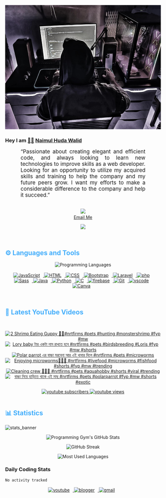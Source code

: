 <!-- ![github_cover_banner](https://www.digitalsolutionservices.com/img/services/web%20development.gif)-->

<div align="center" style="display:block;">
    <img height="400px" width="100%" alt="github cover banner" src="https://raw.githubusercontent.com/NaimulHudaWalid/NaimulHudaWalid/main/272276268_3114779035434264_920860974401480824_n.jpg"/> 
</div>

### Hey I am [👨🏻‍][facebook] [Naimul Huda Walid][youtube]



<p align:"center" style="text-align: justify; margin: 0 50px; font-size: 17px;" >
   “Passionate about creating elegant and efficient code, and always looking to learn new technologies to improve skills as a web developer. Looking for an opportunity to utilize my acquired skills and training to help the company and my future peers grow. I want my efforts to make a considerable difference to the company and help it succeed.”
<br>
<br>
<div align="center">

![](https://visitor-badge.glitch.me/badge?page_id=NaimulHudaWalid)
    <br />
[Email Me](mailto:dev.naimulhuda@gmail.com)
</div>
</p>
<!-- Typing SVG by DenverCoder1 - https://github.com/DenverCoder1/readme-typing-svg -->
<p align="center">
<!--   <a href="https://github.com/DenverCoder1/readme-typing-svg"> -->
    <img src="https://readme-typing-svg.herokuapp.com?color=E22FE4&width=380&height=45&lines=Open-Source+Enthusiast;Learning+In+Public;Empowering+Others;Nice+To+Meet+You+...&center=true"></a>

</p>
<br>
<!-- Languages and Tools -->

<h2 style="color: #44AEFB">⚙️ Languages and Tools</h2>
<div align="center" style="display:block;">
    <img width="100px" alt="Programming Languages" src="https://user-images.githubusercontent.com/78341798/194531121-47b0119a-ce00-439d-b586-125f86acb098.png"/> 
</div>
<br>   
<!-- Icons Resources -->
<!-- https://devicon.dev/ -->
<!-- https://cdn.jsdelivr.net/npm/simple-icons@v3/icons/ -->
<div align="center">
  <a href="https://developer.mozilla.org/en-US/docs/Web/JavaScript" target="_blank" rel="noreferrer">
      <img  alt="JavaScript" height="50px" style="padding-right:10px;" src="https://cdn.jsdelivr.net/gh/devicons/devicon/icons/javascript/javascript-plain.svg"/>
  </a>
  
 
  <a href="https://developer.mozilla.org/en-US/docs/Web/HTML" target="_blank" rel="noreferrer">
      <img  alt="HTML" height="50px" style="padding-right:10px;" src="https://cdn.jsdelivr.net/gh/devicons/devicon/icons/html5/html5-original.svg"/>
  </a>
  <a href="https://developer.mozilla.org/en-US/docs/Web/CSS" target="_blank" rel="noreferrer">
      <img  alt="CSS" height="50px" style="padding-right:10px;" src="https://cdn.jsdelivr.net/gh/devicons/devicon/icons/css3/css3-original.svg"/>
  </a>
  <a href="https://getbootstrap.com/" target="_blank" rel="noreferrer">
      <img  alt="Bootstrap" height="50px" style="padding-right:10px;" src="https://cdn.jsdelivr.net/gh/devicons/devicon/icons/bootstrap/bootstrap-original.svg"/>
  </a> 
  <a href="https://laravel.com/" target="_blank" rel="noreferrer">
      <img  alt="Laravel" height="50px" style="padding-right:10px;" src="https://cdn.jsdelivr.net/gh/devicons/devicon/icons/laravel/laravel-plain.svg"/>
  </a>
  <a href="https://www.php.net/" target="_blank" rel="noreferrer">
      <img  alt="php" height="50px" style="padding-right:10px;" src="https://cdn.jsdelivr.net/gh/devicons/devicon/icons/php/php-original.svg"/>
  </a>
  <a href="https://sass-lang.com/" target="_blank" rel="noreferrer">
      <img  alt="Sass" height="50px" style="padding-right:10px;" src="https://cdn.jsdelivr.net/gh/devicons/devicon/icons/sass/sass-original.svg"/>
  </a>
  <a href="https://www.java.com/en/" target="_blank" rel="noreferrer">
      <img  alt="Java" height="50px" style="padding-right:10px;" src="https://cdn.jsdelivr.net/gh/devicons/devicon/icons/java/java-original.svg"/>
  </a>    
  <a href="https://www.python.org/" target="_blank" rel="noreferrer">
      <img  alt="Python" height="50px" style="padding-right:10px;" src="https://cdn.jsdelivr.net/gh/devicons/devicon/icons/python/python-original.svg"/>
  </a>
  <a href="https://www.cprogramming.com/" target="_blank" rel="noreferrer">
      <img  alt="C" height="50px" style="padding-right:10px;" src="https://cdn.jsdelivr.net/gh/devicons/devicon/icons/c/c-original.svg"/>
  </a>
  
  <a href="https://firebase.google.com/" target="_blank" rel="noreferrer">
      <img  alt="firebase" height="50px" style="padding-right:10px;" src="https://cdn.jsdelivr.net/gh/devicons/devicon/icons/firebase/firebase-plain.svg"/>
  </a>
 
  <a href="https://git-scm.com/" target="_blank" rel="noreferrer">
      <img  alt="Git" height="50px" style="padding-right:10px;" src="https://cdn.jsdelivr.net/gh/devicons/devicon/icons/git/git-original.svg"/>
  </a>
  
  <a href="https://code.visualstudio.com/" target="_blank" rel="noreferrer">
      <img  alt="vscode" height="50px" style="padding-right:10px;"src="https://cdn.jsdelivr.net/gh/devicons/devicon/icons/vscode/vscode-original.svg"/>
  </a>
  <a href="https://www.canva.com/" target="_blank" rel="noreferrer">
      <img  alt="Canva" height="50px" style="padding-right:10px;" src="https://cdn.jsdelivr.net/gh/devicons/devicon/icons/canva/canva-original.svg"/> 
  </a>
</div>
<br>
<br>

<!-- Latest YouTube Videos -->

<h2 style="color: #44AEFB">🎦 Latest YouTube Videos</h2>
<br />

<!-- Resource/Reference: https://github.com/DenverCoder1/github-readme-youtube-cards -->
<div class="youtube videos cards" align="center">

<!-- BEGIN YOUTUBE-CARDS -->
[![2 Shrimp Eating Guppy 🥺🔥#nrtfirms #pets #hunting #monstershrimp #fyp #mw](https://ytcards.demolab.com/?id=KThQpOTiqm4&title=2+Shrimp+Eating+Guppy+%F0%9F%A5%BA%F0%9F%94%A5%23nrtfirms+%23pets+%23hunting+%23monstershrimp+%23fyp+%23mw&lang=en&timestamp=1720466263&background_color=%230d1117&title_color=%23ffffff&stats_color=%23dedede&max_title_lines=1&width=250&border_radius=5 "2 Shrimp Eating Guppy 🥺🔥#nrtfirms #pets #hunting #monstershrimp #fyp #mw")](https://www.youtube.com/watch?v=KThQpOTiqm4)
[![Lory baby টার একটা নাম রাখতে হবে #nrtfirms #pets #birdsbreeding #Loris #fyp #mw #shorts](https://ytcards.demolab.com/?id=nbBn98EOOO4&title=Lory+baby+%E0%A6%9F%E0%A6%BE%E0%A6%B0+%E0%A6%8F%E0%A6%95%E0%A6%9F%E0%A6%BE+%E0%A6%A8%E0%A6%BE%E0%A6%AE+%E0%A6%B0%E0%A6%BE%E0%A6%96%E0%A6%A4%E0%A7%87+%E0%A6%B9%E0%A6%AC%E0%A7%87+%23nrtfirms+%23pets+%23birdsbreeding+%23Loris+%23fyp+%23mw+%23shorts&lang=en&timestamp=1720352516&background_color=%230d1117&title_color=%23ffffff&stats_color=%23dedede&max_title_lines=1&width=250&border_radius=5 "Lory baby টার একটা নাম রাখতে হবে #nrtfirms #pets #birdsbreeding #Loris #fyp #mw #shorts")](https://www.youtube.com/watch?v=nbBn98EOOO4)
[![Polar parrot এর বাচ্চা মরবেনা আর এই খাবার দিলে #nrtfirms #pets #microworms](https://ytcards.demolab.com/?id=TBfIxnlrgPc&title=Polar+parrot+%E0%A6%8F%E0%A6%B0+%E0%A6%AC%E0%A6%BE%E0%A6%9A%E0%A7%8D%E0%A6%9A%E0%A6%BE+%E0%A6%AE%E0%A6%B0%E0%A6%AC%E0%A7%87%E0%A6%A8%E0%A6%BE+%E0%A6%86%E0%A6%B0+%E0%A6%8F%E0%A6%87+%E0%A6%96%E0%A6%BE%E0%A6%AC%E0%A6%BE%E0%A6%B0+%E0%A6%A6%E0%A6%BF%E0%A6%B2%E0%A7%87+%23nrtfirms+%23pets+%23microworms&lang=en&timestamp=1720275226&background_color=%230d1117&title_color=%23ffffff&stats_color=%23dedede&max_title_lines=1&width=250&border_radius=5 "Polar parrot এর বাচ্চা মরবেনা আর এই খাবার দিলে #nrtfirms #pets #microworms")](https://www.youtube.com/watch?v=TBfIxnlrgPc)
[![Enjoying microworms🤤💯🖤 #nrtfirms #livefood #microworms #fishfood #shorts #fyp #mw #trending](https://ytcards.demolab.com/?id=jmG1XKLtjow&title=Enjoying+microworms%F0%9F%A4%A4%F0%9F%92%AF%F0%9F%96%A4+%23nrtfirms+%23livefood+%23microworms+%23fishfood+%23shorts+%23fyp+%23mw+%23trending&lang=en&timestamp=1720251317&background_color=%230d1117&title_color=%23ffffff&stats_color=%23dedede&max_title_lines=1&width=250&border_radius=5 "Enjoying microworms🤤💯🖤 #nrtfirms #livefood #microworms #fishfood #shorts #fyp #mw #trending")](https://www.youtube.com/watch?v=jmG1XKLtjow)
[![Cleaning crew 💯🔥🖤 #nrtfirms #pets #aquahobby #shorts #viral #trending](https://ytcards.demolab.com/?id=x-YtpmJGemI&title=Cleaning+crew+%F0%9F%92%AF%F0%9F%94%A5%F0%9F%96%A4+%23nrtfirms+%23pets+%23aquahobby+%23shorts+%23viral+%23trending&lang=en&timestamp=1720183343&background_color=%230d1117&title_color=%23ffffff&stats_color=%23dedede&max_title_lines=1&width=250&border_radius=5 "Cleaning crew 💯🔥🖤 #nrtfirms #pets #aquahobby #shorts #viral #trending")](https://www.youtube.com/watch?v=x-YtpmJGemI)
[![বাচ্চা নিয়ে হাড়িতে থাকে এই মাছ #nrtfirms #pets #polarparrot #fyp #mw #shorts #exotic](https://ytcards.demolab.com/?id=n8-DNJdj0n8&title=%E0%A6%AC%E0%A6%BE%E0%A6%9A%E0%A7%8D%E0%A6%9A%E0%A6%BE+%E0%A6%A8%E0%A6%BF%E0%A7%9F%E0%A7%87+%E0%A6%B9%E0%A6%BE%E0%A6%A1%E0%A6%BC%E0%A6%BF%E0%A6%A4%E0%A7%87+%E0%A6%A5%E0%A6%BE%E0%A6%95%E0%A7%87+%E0%A6%8F%E0%A6%87+%E0%A6%AE%E0%A6%BE%E0%A6%9B+%23nrtfirms+%23pets+%23polarparrot+%23fyp+%23mw+%23shorts+%23exotic&lang=en&timestamp=1720084542&background_color=%230d1117&title_color=%23ffffff&stats_color=%23dedede&max_title_lines=1&width=250&border_radius=5 "বাচ্চা নিয়ে হাড়িতে থাকে এই মাছ #nrtfirms #pets #polarparrot #fyp #mw #shorts #exotic")](https://www.youtube.com/watch?v=n8-DNJdj0n8)
<!-- END YOUTUBE-CARDS -->
</div>

<!-- Begin Youtube Buttons -->
<!-- Resource/Reference:  https://github.com/DenverCoder1/custom-icon-badges -->
<div class="youtube buttons" align="center">
    <a href="https://www.youtube.com/channel/UCa3YaFwzSII0kKg3Nads2dQ"  target="_blank">
        <img alt="youtube subscribers" src="https://img.shields.io/youtube/channel/subscribers/UCa3YaFwzSII0kKg3Nads2dQ?logo=youtube&logoColor=red&style=for-the-badge"/>
    </a> 
    <a href="https://www.youtube.com/channel/UCa3YaFwzSII0kKg3Nads2dQ"  target="_blank">
        <img alt="youtube views" src="https://custom-icon-badges.demolab.com/youtube/channel/views/UCa3YaFwzSII0kKg3Nads2dQ?color=%23E05D44&logo=eye&logoColor=white&style=for-the-badge&labelColor=#555555"/>
    </a> 
</div>
<br>
<!-- End Youtube Buttons -->

<!-- Statistics -->

<h2 style="color: #44AEFB">📊 Statistics</h2>

![stats_banner](https://user-images.githubusercontent.com/78341798/194534778-d662496c-ae00-4e8d-ae9b-b90912054e7f.gif)

<!-- Begin Stats Cards -->
<!-- Resources:  -->
<!-- Github & Languages Stats: https://github.com/naimul15-12090/github-readme-stats --> 
<!-- Streak Stats: https://github.com/denvercoder1/github-readme-streak-stats -->
<!-- Change the value after ?username= to your GitHub username. -->
<div class="stats" align="center">

![Programming Gym's GitHub Stats](https://github-readme-stats.vercel.app/api?username=NaimulHudaWalid&hide=stars&count_private=true&show_icons=true&theme=algolia&border_radius=20)

![GitHub Streak](https://streak-stats.demolab.com?user=NaimulHudaWalid&count_private=true&theme=algolia&border_radius=22)

![Most Used Languages](https://github-readme-stats.vercel.app/api/top-langs/?username=NaimulHudaWalid&langs_count=8&layout=compact&show_icons=true&theme=algolia&border_radius=20)
    
<!-- ![Top Langs](https://github-readme-stats.vercel.app/api/top-langs/?username=naimul15-12090&langs_count=8) -->
<!-- [![Top Langs](https://github-readme-stats.vercel.app/api/top-langs/?username=naimul15-12090&layout=compact)](https://github.com/anuraghazra/github-readme-stats)
 -->
    
</div>
<!--  End Stats Cards -->



### Daily Coding Stats
<!--START_SECTION:waka-->

```txt
No activity tracked
```

<!--END_SECTION:waka-->
<!-- Begin Footer -->
<!-- Icons Resources -->
<!-- https://devicon.dev/ -->
<div class="footer" align="center" style="margin:15px;">
    <a href="https://www.youtube.com/channel/UCa3YaFwzSII0kKg3Nads2dQ" target="_blank">
        <img  style="margin:0 10px 10px 0;" src="https://user-images.githubusercontent.com/78341798/194531650-698ef1b1-9cbd-4b4f-96ef-5a2ec4b5d7e6.svg" alt="youtube" width="40px"/>
    </a>
    <a href="https://www.linkedin.com/in/naimulhudawalid/" target="_blank">
        <img style="margin:0 10px 10px 0;" src="https://user-images.githubusercontent.com/78341798/194531458-b5dfeb1b-bad5-4dfa-909a-2e402262db9a.svg" alt="blogger" width="40px"/>
    </a>
    <a href="mailto:dev.naimulhuda@gmail.com" target="_blank">
        <img style="margin:0 10px 10px 0;" src="https://user-images.githubusercontent.com/78341798/194531383-ddb2b774-5bb9-491c-b601-4a4a7d9792fb.svg" alt="gmail" width="40px"/>
    </a>
</div>
<!-- End Footer -->

[youtube]: https://www.youtube.com/channel/UCa3YaFwzSII0kKg3Nads2dQ
[facebook]: https://www.facebook.com/profile.php?id=100007065945838
